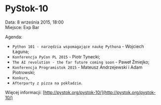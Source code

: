 PyStok-10
=========
  
Data: 8 września 2015, 18:00  
Miejsce: Exp Bar  
  
Agenda:

* `Python 101 - narzędzia wspomagające naukę Pythona` - Wojciech Łaguna;
* `Konferencja PyCon PL 2015` - Piotr Tynecki;
* `The AI revolution - the far future coming soon` - Paweł Żmiejko;
* `Konferencja Programistok 2015` - Mateusz Andrzejewski i Adam Piotrowski;
* `Konkurs`,
* `Afterparty z pizza na pokładzie`.

Więcej informacji: [http://pystok.org/pystok-10/](http://pystok.org/pystok-10/)
